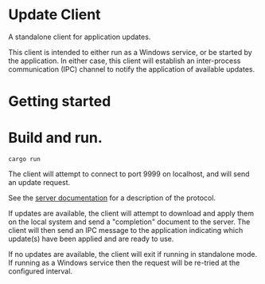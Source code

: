 Update Client
=============

A standalone client for application updates.

This client is intended to either run as a Windows service,
or be started by the application. In either case, this client will
establish an inter-process communication (IPC) channel to notify
the application of available updates.

Getting started
===============

# Build and run.
`cargo run`

The client will attempt to connect to port 9999 on localhost,
and will send an update request.

See the [server documentation](https://github.com/rhelmer/update-server#protocol) for a description of the protocol.

If updates are available, the client will attempt to download
and apply them on the local system and send a "completion"
document to the server.  The client will then send an IPC
message to the application indicating which update(s) have been applied
and are ready to use.

If no updates are available, the client will exit if running in
standalone mode. If running as a Windows service then the request
will be re-tried at the configured interval.
